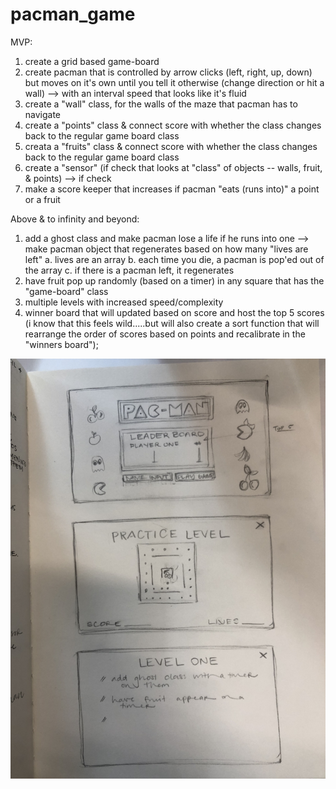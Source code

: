 # pacman_game
MVP:
1. create a grid based game-board
2. create pacman that is controlled by arrow clicks (left, right, up, down) but moves on it's own until
you tell it otherwise (change direction or hit a wall)
	--> with an interval speed that looks like it's fluid
3. create a "wall" class, for the walls of the maze that pacman has to navigate
4. create a "points" class & connect score with whether the class changes back to the regular game board class
5. creata a "fruits" class & connect score with whether the class changes back to the regular game board class
6. create a "sensor" (if check that looks at "class" of objects -- walls, fruit, & points)
	--> if check
7. make a score keeper that increases if pacman "eats (runs into)" a point or a fruit


Above & to infinity and beyond:
1. add a ghost class and make pacman lose a life if he runs into one 
	-->  make pacman object that regenerates based on how many "lives are left" 
		a. lives are an array
		b. each time you die, a pacman is pop'ed out of the array
		c. if there is a pacman left, it regenerates
2. have fruit pop up randomly (based on a timer) in any square that has the "game-board" class
3. multiple levels with increased speed/complexity
4. winner board that will updated based on score and host the top 5 scores (i know that this feels wild.....but will also create a sort function that will rearrange the order of scores based on points and recalibrate in the 
"winners board");


![wireframe](images/pacman_wireframe.jpg)
